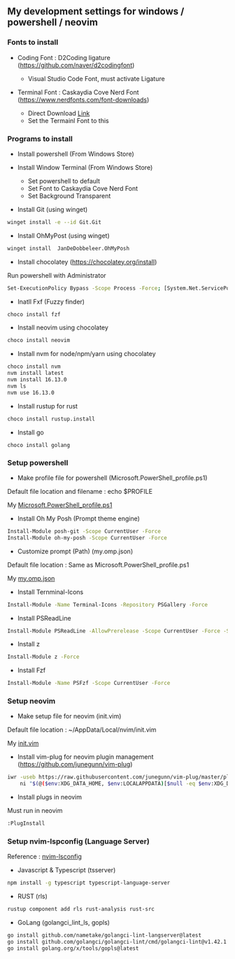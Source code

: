 ## My development settings for windows / powershell / neovim


### Fonts to install

- Coding Font : D2Coding ligature (https://github.com/naver/d2codingfont)
    - Visual Studio Code Font, must activate Ligature

- Terminal Font : Caskaydia Cove Nerd Font (https://www.nerdfonts.com/font-downloads)
    - Direct Download [Link](https://github.com/ryanoasis/nerd-fonts/releases/download/v2.1.0/CascadiaCode.zip)
    - Set the Termainl Font to this


### Programs to install

- Install powershell (From Windows Store)

- Install Window Terminal (From Windows Store)
    - Set powershell to default
    - Set Font to Caskaydia Cove Nerd Font
    - Set Background Transparent

- Install Git (using winget)

```bash
winget install -e --id Git.Git
```

- Install OhMyPost (using winget)

```bash
winget install  JanDeDobbeleer.OhMyPosh
```

- Install chocolatey (https://chocolatey.org/install)

Run powershell with Administrator 
```bash
Set-ExecutionPolicy Bypass -Scope Process -Force; [System.Net.ServicePointManager]::SecurityProtocol = [System.Net.ServicePointManager]::SecurityProtocol -bor 3072; iex ((New-Object System.Net.WebClient).DownloadString('https://community.chocolatey.org/install.ps1'))
```

- Inatll Fxf (Fuzzy finder)
```bash
choco install fzf
```

- Install neovim using chocolatey
```bash
choco install neovim
```

- Install nvm for node/npm/yarn using chocolatey
```bash
choco install nvm
nvm install latest
nvm install 16.13.0
nvm ls
nvm use 16.13.0
```

- Install rustup for rust
```bash
choco install rustup.install
```

- Install go 
```
choco install golang
```

### Setup powershell

- Make profile file for powershell (Microsoft.PowerShell_profile.ps1)

Default file location and filename : echo $PROFILE

My [Microsoft.PowerShell_profile.ps1](Microsoft.PowerShell_profile.ps1)

- Install Oh My Posh (Prompt theme engine)

```bash
Install-Module posh-git -Scope CurrentUser -Force
Install-Module oh-my-posh -Scope CurrentUser -Force
```

- Customize prompt (Path) (my.omp.json)

Default file location : Same as Microsoft.PowerShell_profile.ps1

My [my.omp.json](my.omp.json)

- Install Ternminal-Icons

```bash
Install-Module -Name Terminal-Icons -Repository PSGallery -Force
```

- Install PSReadLine

```bash
Install-Module PSReadLine -AllowPrerelease -Scope CurrentUser -Force -SkipPublisherCheck
```

- Install z

```bash
Install-Module z -Force
```

- Install Fzf 

```bash
Install-Module -Name PSFzf -Scope CurrentUser -Force
```

### Setup neovim

- Make setup file for neovim (init.vim)

Default file location : ~/AppData/Local/nvim/init.vim

My [init.vim](init.vim)


- Install vim-plug for neovim plugin management (https://github.com/junegunn/vim-plug)
```bash
iwr -useb https://raw.githubusercontent.com/junegunn/vim-plug/master/plug.vim |`
    ni "$(@($env:XDG_DATA_HOME, $env:LOCALAPPDATA)[$null -eq $env:XDG_DATA_HOME])/nvim-data/site/autoload/plug.vim" -Force

```

- Install plugs in neovim

Must run in neovim
```bash
:PlugInstall
```


### Setup nvim-lspconfig (Language Server)

Reference : [nvim-lsconfig](https://github.com/neovim/nvim-lspconfig/blob/master/doc/server_configurations.md)

- Javascript & Typescript (tsserver)
```bash
npm install -g typescript typescript-language-server
```

- RUST (rls)
```bash
rustup component add rls rust-analysis rust-src
```

- GoLang (golangci_lint_ls, gopls)
```bash
go install github.com/nametake/golangci-lint-langserver@latest
go install github.com/golangci/golangci-lint/cmd/golangci-lint@v1.42.1
go install golang.org/x/tools/gopls@latest
```
